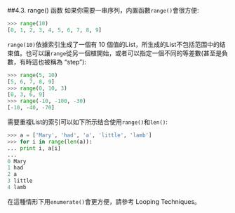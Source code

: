 ##4.3. range() 函数
如果你需要一串序列，内置函數`range()`會很方便:
```python
>>> range(10)
[0, 1, 2, 3, 4, 5, 6, 7, 8, 9]
```
`range(10)`依據索引生成了一個有 10 個值的List，所生成的List不包括范围中的结束值。也可以讓`range`從另一個植開始，或者可以指定一個不同的等差數(甚至是負數，有時這也被稱為 “step”):
```python
>>> range(5, 10)
[5, 6, 7, 8, 9]
>>> range(0, 10, 3)
[0, 3, 6, 9]
>>> range(-10, -100, -30)
[-10, -40, -70]
```
需要重複List的索引可以如下所示结合使用`range()`和`len()`:
```python
>>> a = ['Mary', 'had', 'a', 'little', 'lamb']
>>> for i in range(len(a)):
... print i, a[i]
...
0 Mary
1 had
2 a
3 little
4 lamb
```
在這種情形下用`enumerate()`會更方便，請參考  Looping Techniques。

